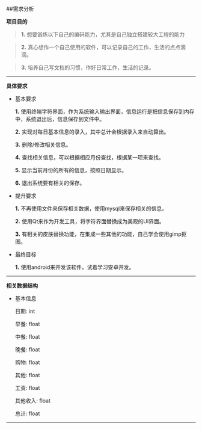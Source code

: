 ##需求分析

**项目目的**

> **1.** 想要锻炼以下自己的编码能力，尤其是自己独立搭建较大工程的能力

> **2.** 真心想作一个自己使用的软件，可以记录自己的工作，生活的点点滴滴。

> **3.** 培养自己写文档的习惯，作好日常工作，生活的记录。

***

**具体要求**

* 基本要求

  **1.** 使用终端字符界面，作为系统输入输出界面，信息运行是把信息保存到内存中，系统退出后，信息保存到文件中。

  **2.** 实现对每日基本信息的录入，其中总计会根据录入来自动算出。

  **3.** 删除/修改相关信息。

  **4.** 查找相关信息，可以根据相应月份查找，根据某一项来查找。

  **5.** 显示当前月份的所有的信息，按照日期显示。

  **6.** 退出系统要有相关的保存。

* 提升要求

  **1.** 不再使用文件来保存相关数据，使用mysql来保存相关的信息。

  **2.** 使用Qt来作为开发工具，将字符界面替换成为美观的UI界面。

  **3.** 有相关的皮肤替换功能，在集成一些其他的功能，自己学会使用gimp抠图。

* 最终目标

  **1.** 使用android来开发该软件，试着学习安卓开发。


***

**相关数据结构**

  * 基本信息

    日期:    int

    早餐:    float

    中餐:    float

    晚餐:    float

    购物:    float

    其他:    float

    工资:    float

    其他收入: float

    总计:    float


***

